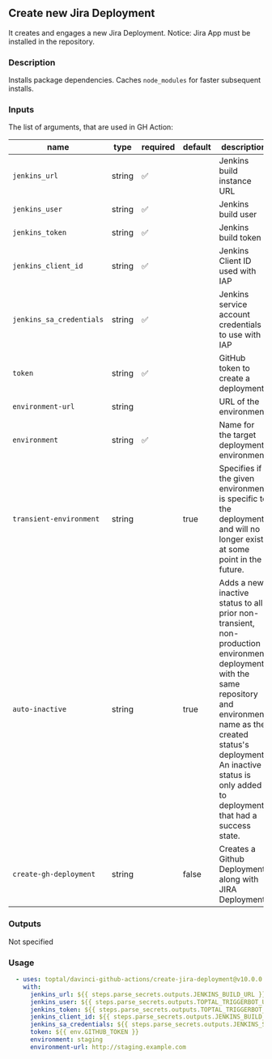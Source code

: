 ## Create new Jira Deployment

It creates and engages a new Jira Deployment. Notice: Jira App must be installed in the repository.

### Description

Installs package dependencies. Caches `node_modules` for faster subsequent installs.

### Inputs

The list of arguments, that are used in GH Action:

| name                     | type   | required | default | description                                                                                                                                                                                                                                               |
| ------------------------ | ------ | -------- | ------- | --------------------------------------------------------------------------------------------------------------------------------------------------------------------------------------------------------------------------------------------------------- |
| `jenkins_url`            | string | ✅        |         | Jenkins build instance URL                                                                                                                                                                                                                                |
| `jenkins_user`           | string | ✅        |         | Jenkins build user                                                                                                                                                                                                                                        |
| `jenkins_token`          | string | ✅        |         | Jenkins build token                                                                                                                                                                                                                                       |
| `jenkins_client_id`      | string | ✅        |         | Jenkins Client ID used with IAP                                                                                                                                                                                                                           |
| `jenkins_sa_credentials` | string | ✅        |         | Jenkins service account credentials to use with IAP                                                                                                                                                                                                       |
| `token`                  | string | ✅        |         | GitHub token to create a deployment                                                                                                                                                                                                                       |
| `environment-url`        | string |          |         | URL of the environment                                                                                                                                                                                                                                    |
| `environment`            | string | ✅        |         | Name for the target deployment environment                                                                                                                                                                                                                |
| `transient-environment`  | string |          | true    | Specifies if the given environment is specific to the deployment and will no longer exist at some point in the future.                                                                                                                                    |
| `auto-inactive`          | string |          | true    | Adds a new inactive status to all prior non-transient, non-production environment deployments with the same repository and environment name as the created status's deployment. An inactive status is only added to deployments that had a success state. |
| `create-gh-deployment`   | string |          | false   | Creates a Github Deployment along with JIRA Deployment                                                                                                                                                                                                    |

### Outputs

Not specified

### Usage

```yaml
  - uses: toptal/davinci-github-actions/create-jira-deployment@v10.0.0
    with:
      jenkins_url: ${{ steps.parse_secrets.outputs.JENKINS_BUILD_URL }}
      jenkins_user: ${{ steps.parse_secrets.outputs.TOPTAL_TRIGGERBOT_USERNAME }}
      jenkins_token: ${{ steps.parse_secrets.outputs.TOPTAL_TRIGGERBOT_BUILD_TOKEN }}
      jenkins_client_id: ${{ steps.parse_secrets.outputs.JENKINS_BUILD_CLIENT_ID }}
      jenkins_sa_credentials: ${{ steps.parse_secrets.outputs.JENKINS_SA_CREDENTIALS }}
      token: ${{ env.GITHUB_TOKEN }}
      environment: staging
      environment-url: http://staging.example.com
```
